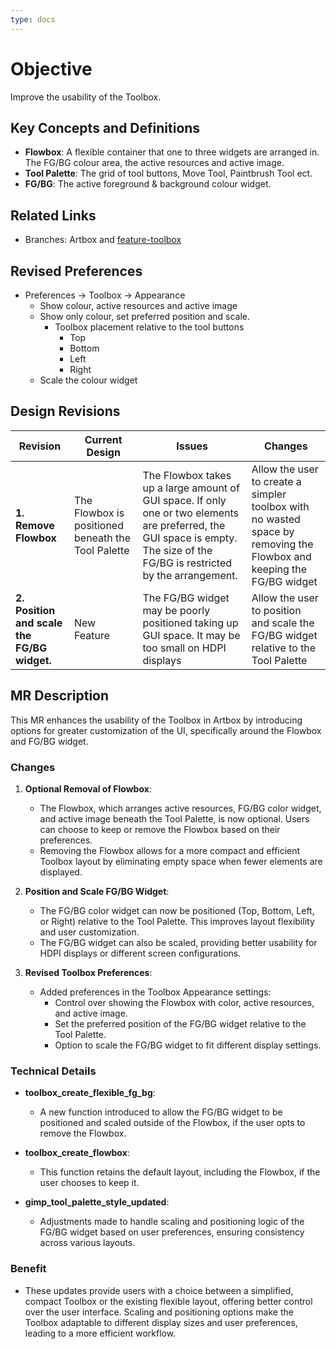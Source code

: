 ```yaml
---
type: docs
---
```


# Objective

Improve the usability of the Toolbox.

## Key Concepts and Definitions

- **Flowbox**: A flexible container that one to three widgets are arranged in. The FG/BG colour area, the active resources and active image.
- **Tool Palette**: The grid of tool buttons, Move Tool, Paintbrush Tool ect.
- **FG/BG**: The active foreground & background colour widget.

## Related Links

- Branches: Artbox and [feature-toolbox](https://gitlab.gnome.org/pixelmixer/artbox/-/tree/feature-toolbox?ref_type=heads)

## Revised Preferences

- Preferences -> Toolbox -> Appearance
  - Show colour, active resources and active image
  - Show only colour, set preferred position and scale.
    - Toolbox placement relative to the tool buttons
      - Top
      - Bottom
      - Left
      - Right
  - Scale the colour widget

## Design Revisions

| **Revision**  | **Current Design**  | **Issues**  | **Changes** |
|--------------------------------------------|---------------------------------------------------------------------------------------------|----------------------------------------------------------------------------------------------|-----------------------------------------------------------|
| **1. Remove Flowbox** | The Flowbox is positioned beneath the Tool Palette | The Flowbox takes up a large amount of GUI space. If only one or two elements are preferred, the GUI space is empty. The size of the FG/BG is restricted by the arrangement.| Allow the user to create a simpler toolbox with no wasted space by removing the Flowbox and keeping the FG/BG widget |
| **2. Position and scale the FG/BG widget.**   |  New Feature | The FG/BG widget may be poorly positioned taking up GUI space. It may be too small on HDPI displays | Allow the user to position and scale the FG/BG widget relative to the Tool Palette |

## MR Description

This MR enhances the usability of the Toolbox in Artbox by introducing options for greater customization of the UI, specifically around the Flowbox and FG/BG widget.

### Changes

1. **Optional Removal of Flowbox**:
   - The Flowbox, which arranges active resources, FG/BG color widget, and active image beneath the Tool Palette, is now optional. Users can choose to keep or remove the Flowbox based on their preferences.
   - Removing the Flowbox allows for a more compact and efficient Toolbox layout by eliminating empty space when fewer elements are displayed.

2. **Position and Scale FG/BG Widget**:
   - The FG/BG color widget can now be positioned (Top, Bottom, Left, or Right) relative to the Tool Palette. This improves layout flexibility and user customization.
   - The FG/BG widget can also be scaled, providing better usability for HDPI displays or different screen configurations.

3. **Revised Toolbox Preferences**:
   - Added preferences in the Toolbox Appearance settings:
     - Control over showing the Flowbox with color, active resources, and active image.
     - Set the preferred position of the FG/BG widget relative to the Tool Palette.
     - Option to scale the FG/BG widget to fit different display settings.

### Technical Details

- **toolbox_create_flexible_fg_bg**: 
  - A new function introduced to allow the FG/BG widget to be positioned and scaled outside of the Flowbox, if the user opts to remove the Flowbox.

- **toolbox_create_flowbox**:
  - This function retains the default layout, including the Flowbox, if the user chooses to keep it.

- **gimp_tool_palette_style_updated**:
  - Adjustments made to handle scaling and positioning logic of the FG/BG widget based on user preferences, ensuring consistency across various layouts.

### Benefit

- These updates provide users with a choice between a simplified, compact Toolbox or the existing flexible layout, offering better control over the user interface. Scaling and positioning options make the Toolbox adaptable to different display sizes and user preferences, leading to a more efficient workflow.

